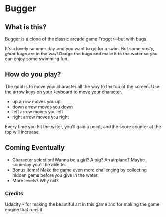 # Bugger

## What is this?
Bugger is a clone of the classic arcade game Frogger--but with bugs.

It's a lovely summer day, and you want to go for a swim. But some _nasty, giant bugs_ are in the way! Dodge the bugs and make it to the water so you can enjoy some swimming fun.

## How do you play?
The goal is to move your character all the way to the top of the screen. Use the arrow keys on your keyboard to move your character.
* up arrow moves you up
* down arrow moves you down
* left arrow moves you left
* right arrow moves you right

Every time you hit the water, you'll gain a point, and the score counter at the top will increase.

## Coming Eventually
* Character selection! Wanna be a girl? A pig? An airplane? Maybe someday you'll be able to.
* Bonus items! Make the game even more challenging by collecting hidden gems before you give in the water.
* More levels? Why not?

### Credits
Udacity - for making the beautiful art in this game and for making the game engine that runs it
